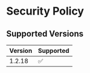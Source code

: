 # Security Policy

## Supported Versions

| Version | Supported          |
| ------- | ------------------ |
| 1.2.18   | :white_check_mark: |

